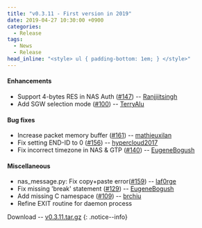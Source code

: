 ```yaml
---
title: "v0.3.11 - First version in 2019"
date: 2019-04-27 10:30:00 +0900
categories:
  - Release
tags:
  - News
  - Release
head_inline: "<style> ul { padding-bottom: 1em; } </style>"
---
```


#### Enhancements
- Support 4-bytes RES in NAS Auth ([#147](https://github.com/acetcom/nextepc/issues/147)) -- [Ranjjiitsingh](https://github.com/Ranjjiitsingh)
- Add SGW selection mode ([#100](https://github.com/acetcom/nextepc/pull/100)) -- [TerryAlu](https://github.com/TerryAlu)

#### Bug fixes
- Increase packet memory buffer ([#161](https://github.com/acetcom/nextepc/issues/161)) -- [mathieuxilan](https://github.com/mathieuxilan)
- Fix setting END-ID to 0 ([#156](https://github.com/acetcom/nextepc/issues/156)) -- [hypercloud2017](https://github.com/hypercloud2017)
- Fix incorrect timezone in NAS & GTP ([#140](https://github.com/acetcom/nextepc/issues/140)) --  [EugeneBogush](https://github.com/EugeneBogush)

#### Miscellaneous
- nas_message.py: Fix copy+paste error([#159](https://github.com/acetcom/nextepc/issues/159)) -- [laf0rge](https://github.com/laf0rge)
- Fix missing 'break' statement ([#129](https://github.com/acetcom/nextepc/pull/129)) -- [EugeneBogush](https://github.com/EugeneBogush)
- Add missing C namespace ([#109](https://github.com/acetcom/nextepc/pull/109)) -- [brchiu](https://github.com/brchiu)
- Refine EXIT routine for daemon process

Download -- [v0.3.11.tar.gz](https://github.com/acetcom/nextepc/archive/v0.3.11.tar.gz)
{: .notice--info}

